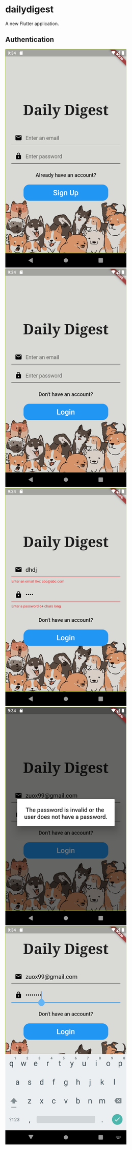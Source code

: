 # dailydigest

A new Flutter application.

## Authentication
<img src="https://github.com/Zuox99/Daily-Digest/blob/main/screenshot/signup.png" width="380" height="683" alt="Sign Up Page"/>
<img src="https://github.com/Zuox99/Daily-Digest/blob/main/screenshot/login1.png" width="380" height="683"/><img src="https://github.com/Zuox99/Daily-Digest/blob/main/screenshot/login2.png" width="380" height="683"/><img src="https://github.com/Zuox99/Daily-Digest/blob/main/screenshot/login3.png" width="380" height="683"/><img src="https://github.com/Zuox99/Daily-Digest/blob/main/screenshot/login4.png" width="380" height="683"/>

